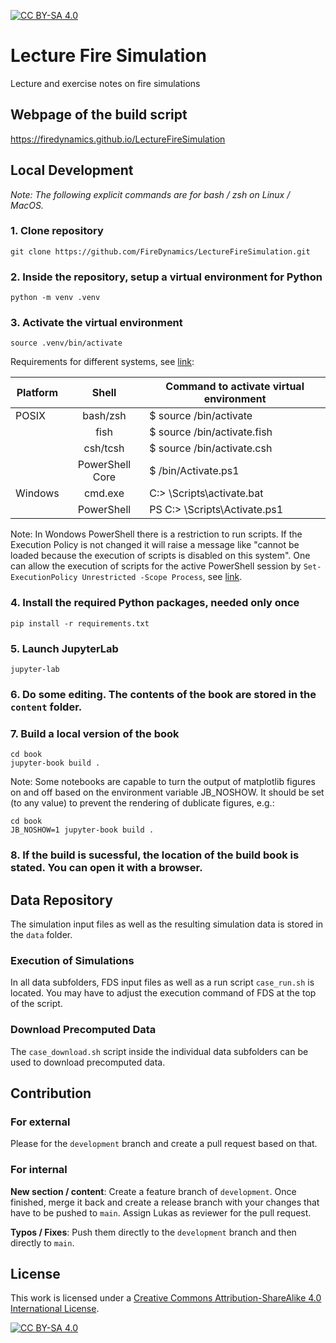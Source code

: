 [![CC BY-SA 4.0][cc-by-sa-shield]][cc-by-sa]

# Lecture Fire Simulation
Lecture and exercise notes on fire simulations

## Webpage of the build script
https://firedynamics.github.io/LectureFireSimulation

## Local Development

*Note: The following explicit commands are for bash / zsh on Linux / MacOS.*

### 1. Clone repository
```
git clone https://github.com/FireDynamics/LectureFireSimulation.git
```
### 2. Inside the repository, setup a virtual environment for Python
```
python -m venv .venv
```
### 3. Activate the virtual environment
```
source .venv/bin/activate
```

Requirements for different systems, see [link](https://docs.python.org/3/library/venv.html):

| Platform | Shell           | Command to activate virtual environment|
| -------- |:---------------:| -------------------------------------- |
| POSIX    | bash/zsh        | $ source <venv>/bin/activate           |
|          | fish            |   $ source <venv>/bin/activate.fish    |
|          | csh/tcsh        |    $ source <venv>/bin/activate.csh    |
|          | PowerShell Core |    $ <venv>/bin/Activate.ps1           |
| Windows  | cmd.exe         |    C:\> <venv>\Scripts\activate.bat    |
|          | PowerShell      |    PS C:\> <venv>\Scripts\Activate.ps1 |

Note: In Wondows PowerShell there is a restriction to run scripts. If the Execution Policy is not changed it will raise a message like "cannot be loaded because the execution of scripts is disabled on this system". One can allow the execution of scripts for the active PowerShell session by `Set-ExecutionPolicy Unrestricted -Scope Process`, see [link](https://stackoverflow.com/questions/18713086/virtualenv-wont-activate-on-windows).

### 4. Install the required Python packages, needed only once
```
pip install -r requirements.txt
```
### 5. Launch JupyterLab
```
jupyter-lab
```
### 6. Do some editing. The contents of the book are stored in the `content` folder.
### 7. Build a local version of the book
```
cd book
jupyter-book build .
```
Note: Some notebooks are capable to turn the output of matplotlib figures on and off based on the environment variable JB_NOSHOW. It should be set (to any value) to prevent the rendering of dublicate figures, e.g.:

```
cd book
JB_NOSHOW=1 jupyter-book build .
```

### 8. If the build is sucessful, the location of the build book is stated. You can open it with a browser.

## Data Repository

The simulation input files as well as the resulting simulation data is stored in the `data` folder.

### Execution of Simulations

In all data subfolders, FDS input files as well as a run script `case_run.sh` is located. You may have to adjust the execution command of FDS at the top of the script.

### Download Precomputed Data

The `case_download.sh` script inside the individual data subfolders can be used to download precomputed data.

## Contribution

### For external

Please for the `development` branch and create a pull request based on that.

### For internal

**New section / content**: Create a feature branch of `development`. Once finished, merge it back and create a release branch with your changes that have to be pushed to `main`. Assign Lukas as reviewer for the pull request.

**Typos / Fixes**: Push them directly to the `development` branch and then directly to `main`.

## License

This work is licensed under a
[Creative Commons Attribution-ShareAlike 4.0 International License][cc-by-sa].

[![CC BY-SA 4.0][cc-by-sa-image]][cc-by-sa]

[cc-by-sa]: http://creativecommons.org/licenses/by-sa/4.0/
[cc-by-sa-image]: https://licensebuttons.net/l/by-sa/4.0/88x31.png
[cc-by-sa-shield]: https://img.shields.io/badge/License-CC%20BY--SA%204.0-lightgrey.svg
